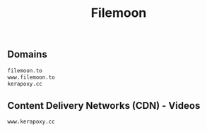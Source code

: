 


<h1 align="center">Filemoon</h1>  

<br>

## Domains


```html
filemoon.to
www.filemoon.to
kerapoxy.cc
```  


## Content Delivery Networks (CDN) - Videos


```html
www.kerapoxy.cc
```  

